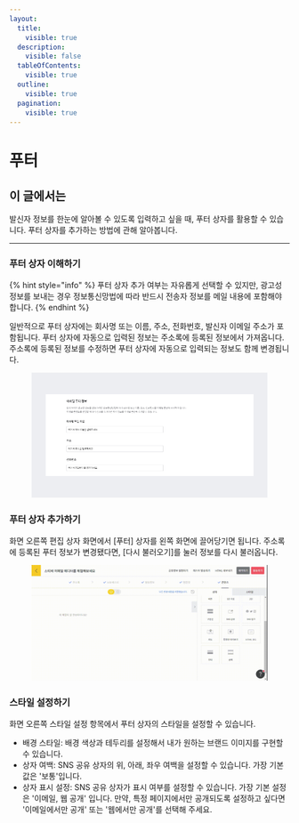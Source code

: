 ```yaml
---
layout:
  title:
    visible: true
  description:
    visible: false
  tableOfContents:
    visible: true
  outline:
    visible: true
  pagination:
    visible: true
---
```


# 푸터

## 이 글에서는

발신자 정보를 한눈에 알아볼 수 있도록 입력하고 싶을 때, 푸터 상자를 활용할 수 있습니다. 푸터 상자를 추가하는 방법에 관해 알아봅니다.



***

### 푸터 상자 이해하기

{% hint style="info" %}
푸터 상자 추가 여부는 자유롭게 선택할 수 있지만, 광고성 정보를 보내는 경우 정보통신망법에 따라 반드시 전송자 정보를 메일 내용에 포함해야 합니다.
{% endhint %}

일반적으로 푸터 상자에는 회사명 또는 이름, 주소, 전화번호, 발신자 이메일 주소가 포함됩니다. 푸터 상자에 자동으로 입력된 정보는 주소록에 등록된 정보에서 가져옵니다. 주소록에 등록된 정보를 수정하면 푸터 상자에 자동으로 입력되는 정보도 함께 변경됩니다.

<figure><img src="../../../.gitbook/assets/image (37) (1).png" alt=""><figcaption></figcaption></figure>



### 푸터 상자 추가하기

화면 오른쪽 편집 상자 화면에서 \[푸터] 상자를 왼쪽 화면에 끌어당기면 됩니다.  주소록에 등록된 푸터 정보가 변경됐다면, \[다시 불러오기]를 눌러 정보를 다시 불러옵니다.

<figure><img src="../../../.gitbook/assets/screencast-stibee.com-2024.04.22-14_47_45.gif" alt=""><figcaption></figcaption></figure>



### 스타일 설정하기&#x20;

화면 오른쪽 스타일 설정 항목에서 푸터 상자의 스타일을 설정할 수 있습니다.&#x20;

* 배경 스타일: 배경 색상과 테두리를 설정해서 내가 원하는 브랜드 이미지를 구현할 수 있습니다.
* 상자 여백: SNS 공유 상자의 위, 아래, 좌우 여백을 설정할 수 있습니다. 가장 기본값은 '보통'입니다.&#x20;
* 상자 표시 설정: SNS 공유 상자가 표시 여부를 설정할 수 있습니다. 가장 기본 설정은 '이메일, 웹 공개' 입니다. 만약, 특정 페이지에서만 공개되도록 설정하고 싶다면 '이메일에서만 공개' 또는 '웹에서만 공개'를 선택해 주세요.
